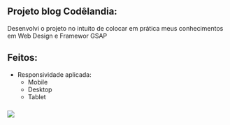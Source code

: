 ## Projeto blog Codêlandia:

Desenvolvi o projeto no intuito de colocar em prática meus conhecimentos em Web Design e Framewor GSAP

## Feitos:
  - Responsividade aplicada:
    - Mobile
    - Desktop
    - Tablet
### 

![](assets/)


